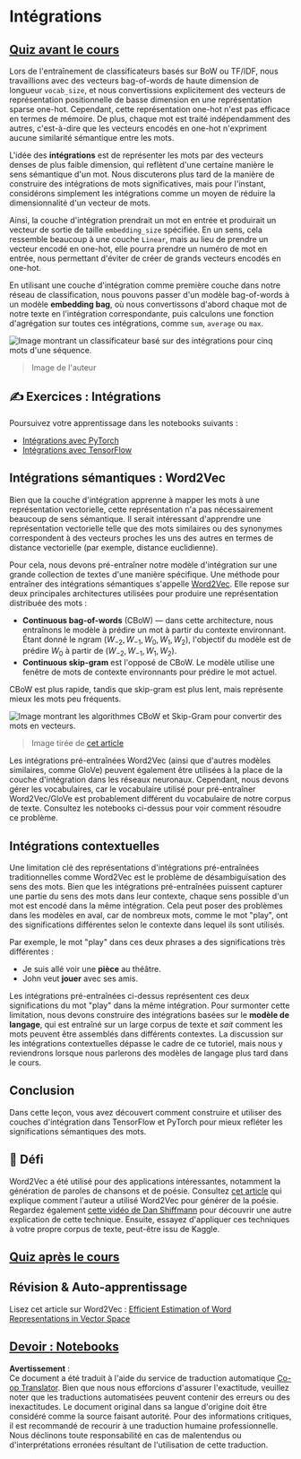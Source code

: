 <!--
CO_OP_TRANSLATOR_METADATA:
{
  "original_hash": "e40b47ac3fd48f71304ede1474e66293",
  "translation_date": "2025-08-24T20:46:15+00:00",
  "source_file": "lessons/5-NLP/14-Embeddings/README.md",
  "language_code": "fr"
}
-->
# Intégrations

## [Quiz avant le cours](https://ff-quizzes.netlify.app/en/ai/quiz/27)

Lors de l'entraînement de classificateurs basés sur BoW ou TF/IDF, nous travaillions avec des vecteurs bag-of-words de haute dimension de longueur `vocab_size`, et nous convertissions explicitement des vecteurs de représentation positionnelle de basse dimension en une représentation sparse one-hot. Cependant, cette représentation one-hot n'est pas efficace en termes de mémoire. De plus, chaque mot est traité indépendamment des autres, c'est-à-dire que les vecteurs encodés en one-hot n'expriment aucune similarité sémantique entre les mots.

L'idée des **intégrations** est de représenter les mots par des vecteurs denses de plus faible dimension, qui reflètent d'une certaine manière le sens sémantique d'un mot. Nous discuterons plus tard de la manière de construire des intégrations de mots significatives, mais pour l'instant, considérons simplement les intégrations comme un moyen de réduire la dimensionnalité d'un vecteur de mots.

Ainsi, la couche d'intégration prendrait un mot en entrée et produirait un vecteur de sortie de taille `embedding_size` spécifiée. En un sens, cela ressemble beaucoup à une couche `Linear`, mais au lieu de prendre un vecteur encodé en one-hot, elle pourra prendre un numéro de mot en entrée, nous permettant d'éviter de créer de grands vecteurs encodés en one-hot.

En utilisant une couche d'intégration comme première couche dans notre réseau de classification, nous pouvons passer d'un modèle bag-of-words à un modèle **embedding bag**, où nous convertissons d'abord chaque mot de notre texte en l'intégration correspondante, puis calculons une fonction d'agrégation sur toutes ces intégrations, comme `sum`, `average` ou `max`.  

![Image montrant un classificateur basé sur des intégrations pour cinq mots d'une séquence.](../../../../../translated_images/embedding-classifier-example.b77f021a7ee67eeec8e68bfe11636c5b97d6eaa067515a129bfb1d0034b1ac5b.fr.png)

> Image de l'auteur

## ✍️ Exercices : Intégrations

Poursuivez votre apprentissage dans les notebooks suivants :
* [Intégrations avec PyTorch](../../../../../lessons/5-NLP/14-Embeddings/EmbeddingsPyTorch.ipynb)
* [Intégrations avec TensorFlow](../../../../../lessons/5-NLP/14-Embeddings/EmbeddingsTF.ipynb)

## Intégrations sémantiques : Word2Vec

Bien que la couche d'intégration apprenne à mapper les mots à une représentation vectorielle, cette représentation n'a pas nécessairement beaucoup de sens sémantique. Il serait intéressant d'apprendre une représentation vectorielle telle que des mots similaires ou des synonymes correspondent à des vecteurs proches les uns des autres en termes de distance vectorielle (par exemple, distance euclidienne).

Pour cela, nous devons pré-entraîner notre modèle d'intégration sur une grande collection de textes d'une manière spécifique. Une méthode pour entraîner des intégrations sémantiques s'appelle [Word2Vec](https://en.wikipedia.org/wiki/Word2vec). Elle repose sur deux principales architectures utilisées pour produire une représentation distribuée des mots :

 - **Continuous bag-of-words** (CBoW) — dans cette architecture, nous entraînons le modèle à prédire un mot à partir du contexte environnant. Étant donné le ngram $(W_{-2},W_{-1},W_0,W_1,W_2)$, l'objectif du modèle est de prédire $W_0$ à partir de $(W_{-2},W_{-1},W_1,W_2)$.
 - **Continuous skip-gram** est l'opposé de CBoW. Le modèle utilise une fenêtre de mots de contexte environnants pour prédire le mot actuel.

CBoW est plus rapide, tandis que skip-gram est plus lent, mais représente mieux les mots peu fréquents.

![Image montrant les algorithmes CBoW et Skip-Gram pour convertir des mots en vecteurs.](../../../../../translated_images/example-algorithms-for-converting-words-to-vectors.fbe9207a726922f6f0f5de66427e8a6eda63809356114e28fb1fa5f4a83ebda7.fr.png)

> Image tirée de [cet article](https://arxiv.org/pdf/1301.3781.pdf)

Les intégrations pré-entraînées Word2Vec (ainsi que d'autres modèles similaires, comme GloVe) peuvent également être utilisées à la place de la couche d'intégration dans les réseaux neuronaux. Cependant, nous devons gérer les vocabulaires, car le vocabulaire utilisé pour pré-entraîner Word2Vec/GloVe est probablement différent du vocabulaire de notre corpus de texte. Consultez les notebooks ci-dessus pour voir comment résoudre ce problème.

## Intégrations contextuelles

Une limitation clé des représentations d'intégrations pré-entraînées traditionnelles comme Word2Vec est le problème de désambiguïsation des sens des mots. Bien que les intégrations pré-entraînées puissent capturer une partie du sens des mots dans leur contexte, chaque sens possible d'un mot est encodé dans la même intégration. Cela peut poser des problèmes dans les modèles en aval, car de nombreux mots, comme le mot "play", ont des significations différentes selon le contexte dans lequel ils sont utilisés.

Par exemple, le mot "play" dans ces deux phrases a des significations très différentes :

- Je suis allé voir une **pièce** au théâtre.
- John veut **jouer** avec ses amis.

Les intégrations pré-entraînées ci-dessus représentent ces deux significations du mot "play" dans la même intégration. Pour surmonter cette limitation, nous devons construire des intégrations basées sur le **modèle de langage**, qui est entraîné sur un large corpus de texte et *sait* comment les mots peuvent être assemblés dans différents contextes. La discussion sur les intégrations contextuelles dépasse le cadre de ce tutoriel, mais nous y reviendrons lorsque nous parlerons des modèles de langage plus tard dans le cours.

## Conclusion

Dans cette leçon, vous avez découvert comment construire et utiliser des couches d'intégration dans TensorFlow et PyTorch pour mieux refléter les significations sémantiques des mots.

## 🚀 Défi

Word2Vec a été utilisé pour des applications intéressantes, notamment la génération de paroles de chansons et de poésie. Consultez [cet article](https://www.politetype.com/blog/word2vec-color-poems) qui explique comment l'auteur a utilisé Word2Vec pour générer de la poésie. Regardez également [cette vidéo de Dan Shiffmann](https://www.youtube.com/watch?v=LSS_bos_TPI&ab_channel=TheCodingTrain) pour découvrir une autre explication de cette technique. Ensuite, essayez d'appliquer ces techniques à votre propre corpus de texte, peut-être issu de Kaggle.

## [Quiz après le cours](https://ff-quizzes.netlify.app/en/ai/quiz/28)

## Révision & Auto-apprentissage

Lisez cet article sur Word2Vec : [Efficient Estimation of Word Representations in Vector Space](https://arxiv.org/pdf/1301.3781.pdf)

## [Devoir : Notebooks](assignment.md)

**Avertissement** :  
Ce document a été traduit à l'aide du service de traduction automatique [Co-op Translator](https://github.com/Azure/co-op-translator). Bien que nous nous efforcions d'assurer l'exactitude, veuillez noter que les traductions automatisées peuvent contenir des erreurs ou des inexactitudes. Le document original dans sa langue d'origine doit être considéré comme la source faisant autorité. Pour des informations critiques, il est recommandé de recourir à une traduction humaine professionnelle. Nous déclinons toute responsabilité en cas de malentendus ou d'interprétations erronées résultant de l'utilisation de cette traduction.